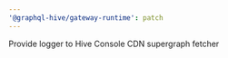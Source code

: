 ```yaml
---
'@graphql-hive/gateway-runtime': patch
---
```


Provide logger to Hive Console CDN supergraph fetcher
